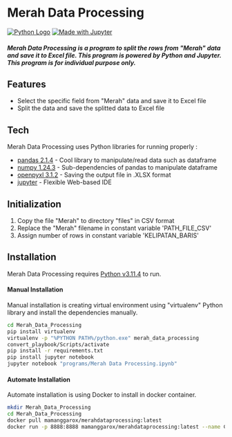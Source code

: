 # Merah Data Processing

[![Python Logo](https://www.python.org/static/community_logos/python-logo.png)](https://www.python.org/)
[![Made with Jupyter](https://img.shields.io/badge/Made%20with-Jupyter-orange?style=for-the-badge&logo=Jupyter)](https://jupyter.org/try)

##### Merah Data Processing is a program to split the rows from "Merah" data and save it to Excel file. This program is powered by Python and Jupyter. This program is for individual purpose only.

## Features

- Select the specific field from "Merah" data and save it to Excel file
- Split the data and save the splitted data to Excel file

## Tech

Merah Data Processing uses Python libraries for running properly :

- [pandas 2.1.4](https://pandas.pydata.org/) - Cool library to manipulate/read data such as dataframe
- [numpy 1.24.3](https://numpy.org/) - Sub-dependencies of pandas to manipulate dataframe 
- [openpyxl 3.1.2](https://openpyxl.readthedocs.io/en/stable/) - Saving the output file in .XLSX format
- [jupyter](https://jupyter.org/) - Flexible Web-based IDE

## Initialization

1. Copy the file "Merah" to directory "files" in CSV format
2. Replace the "Merah" filename in constant variable 'PATH_FILE_CSV'
3. Assign number of rows in constant variable 'KELIPATAN_BARIS'

## Installation

Merah Data Processing requires [Python v3.11.4](https://www.python.org/downloads/release/python-3114/) to run.

#### Manual Installation

Manual installation is creating virtual environment using "virtualenv" Python library and install the dependencies manually.

```sh
cd Merah_Data_Processing
pip install virtualenv
virtualenv -p "%PYTHON PATH%/python.exe" merah_data_processing
convert_playbook/Scripts/activate
pip install -r requirements.txt
pip install jupyter notebook
jupyter notebook "programs/Merah Data Processing.ipynb"
```

#### Automate Installation

Automate installation is using Docker to install in docker container.

```sh
mkdir Merah_Data_Processing
cd Merah_Data_Processing
docker pull mamanggarox/merahdataprocessing:latest
docker run -p 8888:8888 mamanggarox/merahdataprocessing:latest --name ContainerMerahDataProcessing
```